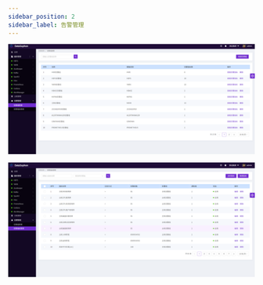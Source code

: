 ```yaml
---
sidebar_position: 2
sidebar_label: 告警管理
---
```

![image-20221108215137403](../img/image-20221108215137403.png)

![image-20221108215208168](../img/image-20221108215208168.png)
